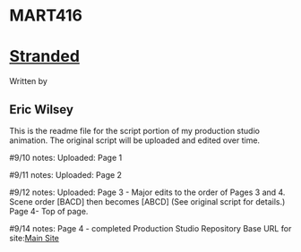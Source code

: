 # MART416
<This content is the property of Eric J Wilsey>

<h1><u><b>Stranded</b></u></h1>
Written by
<h2>Eric Wilsey</h2>

This is the readme file for the script portion of my production studio animation.
The original script will be uploaded and edited over time.

#9/10 notes:
Uploaded:
Page 1

#9/11 notes:
Uploaded:
Page 2

#9/12 notes:
Uploaded:
Page 3 - Major edits to the order of Pages 3 and 4. Scene order [BACD] then
becomes [ABCD] (See original script for details.)
Page 4- Top of page.

#9/14 notes:
Page 4 - completed
Production Studio Repository
Base URL for site:[Main Site](https://ewilsey.github.io/MART416)
